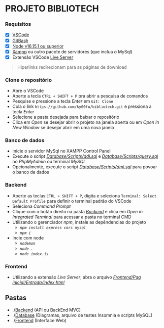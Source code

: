 # PROJETO BIBLIOTECH

### Requisitos
- [X] [VSCode](https://code.visualstudio.com/download)
- [X] [GitBash](https://git-scm.com/downloads)
- [X] [Node v16.15.1 ou superior](https://nodejs.org/en/download)
- [X] [Xampp](https://www.apachefriends.org/download.html) ou outro pacote de servidores (que inclua o MySql)
- [X] Extensão VSCode [Live Server](https://marketplace.visualstudio.com/items?itemName=ritwickdey.LiveServer)

> Hiperlinks redirecionam para as páginas de download


### Clone o repositório
- Abre o VSCode
- Aperte a tecla ```CTRL + SHIFT + P``` pra abrir a pesquisa de comandos
- Pesquise e pressione a tecla *Enter* em ```Git: Clone```
- Cola o link ```https://github.com/ky00fu/bibliotech.git``` e pressiona a tecla *Enter*
- Selecione a pasta desejada para baixar o repositório
- Clica em *Open* se desejar abrir o projeto na janela aberta ou em *Open in New Window* se desejar abrir em uma nova janela

### Banco de dados
- Inicie o servidor MySql no XAMPP Control Panel
- Execute o script [*Database/Scripts/ddl.sql*](./Database/Scripts/ddl.sql) e [*Database/Scripts/query.sql*](./Database/Scripts/query.sql) no *PhpMyAdmin* ou terminal *MySQL*
- Opcionalmente, execute o script [*Database/Scripts/dml.sql*](./Database/Scripts/dml.sql) para povoar o banco de dados

### Backend 
- Aperte as teclas ```CTRL + SHIFT + P```, digita e seleciona ```Terminal: Select Default Profile``` para definir o terminal padrão do VSCode
- Seleciona *Command Prompt*
- Clique com o botão direito na pasta [*Backend*](./Backend) e clica em *Open in Integrated Terminal* para acessar a pasta no terminal CMD
- Utilizando o gerenciador *npm*, instale as depêndencias do projeto
    - *```npm install express cors mysql```*
    - *```npm i```*
- Incie com node 
    - *```nodemon```*
    - *```node .```*
    - *```node index.js```*

### Frontend
- Utilizando a extensão *Live Server*, abra o arquivo [*Frontend/Pag inicial/Entrada/index.html*](./Frontend/Pag%20inicial/Entrada/index.html)

## Pastas
- ./[Backend](./Backend) (API ou BackEnd MVC)
- ./[Database](./Database) (Diagramas, arquivo de testes Insomnia e scripts MySQL)
- ./[Frontend](./Frontend) (Interface Web)